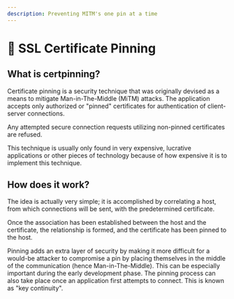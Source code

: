 ```yaml
---
description: Preventing MITM's one pin at a time
---
```


# 📍 SSL Certificate Pinning

## What is certpinning?

Certificate pinning is a security technique that was originally devised as a means to mitigate Man-in-The-Middle (MiTM) attacks. The application accepts only authorized or "pinned" certificates for authentication of client-server connections.

Any attempted secure connection requests utilizing non-pinned certificates are refused.

This technique is usually only found in very expensive, lucrative applications or other pieces of technology because of how expensive it is to implement this technique.&#x20;

## How does it work?

The idea is actually very simple; it is accomplished by correlating a host, from which connections will be sent, with the predetermined certificate.

Once the association has been established between the host and the certificate, the relationship is formed, and the certificate has been pinned to the host.

Pinning adds an extra layer of security by making it more difficult for a would-be attacker to compromise a pin by placing themselves in the middle of the communication (hence Man-in-The-Middle). This can be especially important during the early development phase. The pinning process can also take place once an application first attempts to connect. This is known as "key continuity".
